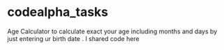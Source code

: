 # codealpha_tasks
Age Calculator to calculate exact your age including months and days by just entering ur birth date . I shared code here 
